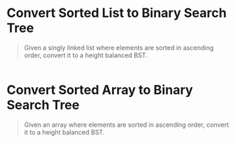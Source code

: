 # Convert Sorted List to Binary Search Tree

> Given a singly linked list where elements are sorted in ascending order, convert it to a height balanced BST.

```Python

```

# Convert Sorted Array to Binary Search Tree

> Given an array where elements are sorted in ascending order, convert it to a height balanced BST.

```Python

```
